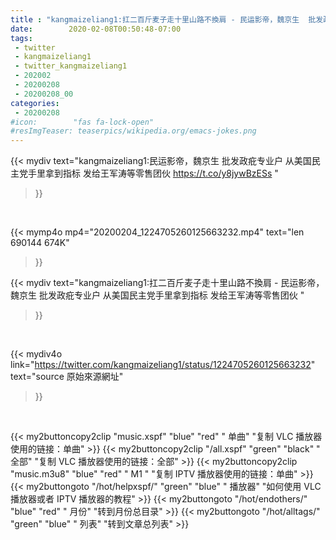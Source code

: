 ```yaml
---
title : "kangmaizeliang1:扛二百斤麦子走十里山路不換肩 - 民运影帝，魏京生  批发政疪专业户  从美国民主党手里拿到指标  发给王军涛等零售团伙 "
date:        2020-02-08T00:50:48-07:00
tags:
 - twitter
 - kangmaizeliang1
 - twitter_kangmaizeliang1
 - 202002
 - 20200208
 - 20200208_00
categories:
 - 20200208
#icon:        "fas fa-lock-open"
#resImgTeaser: teaserpics/wikipedia.org/emacs-jokes.png
---
```


{{< mydiv text="kangmaizeliang1:民运影帝，魏京生  批发政疪专业户  从美国民主党手里拿到指标  发给王军涛等零售团伙 https://t.co/y8jywBzESs "
>}}
<br>


{{< mymp4o mp4="20200204_1224705260125663232.mp4"
text="len 690144    674K"
>}}


{{< mydiv text="kangmaizeliang1:扛二百斤麦子走十里山路不換肩 - 民运影帝，魏京生  批发政疪专业户  从美国民主党手里拿到指标  发给王军涛等零售团伙 "
>}}
<br>

{{< mydiv4o link="https://twitter.com/kangmaizeliang1/status/1224705260125663232"
text="source 原始來源網址"
>}}


<br>





{{< my2buttoncopy2clip "music.xspf"        "blue"   "red"    " 单曲"  "复制 VLC 播放器使用的链接：单曲" >}} {{< my2buttoncopy2clip "/all.xspf"         "green"  "black"  " 全部"  "复制 VLC 播放器使用的链接：全部" >}} {{< my2buttoncopy2clip "music.m3u8"        "blue"   "red"    " M1 "    "复制 IPTV 播放器使用的链接：单曲" >}} {{< my2buttongoto      "/hot/helpxspf/"    "green"  "blue"   " 播放器" "如何使用 VLC 播放器或者 IPTV 播放器的教程" >}} {{< my2buttongoto      "/hot/endothers/"   "blue"   "red"    " 月份"   "转到月份总目录" >}} {{< my2buttongoto      "/hot/alltags/"     "green"  "blue"   " 列表"   "转到文章总列表" >}} 
